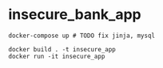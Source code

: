 # insecure_bank_app

```
docker-compose up # TODO fix jinja, mysql

docker build . -t insecure_app
docker run -it insecure_app
```